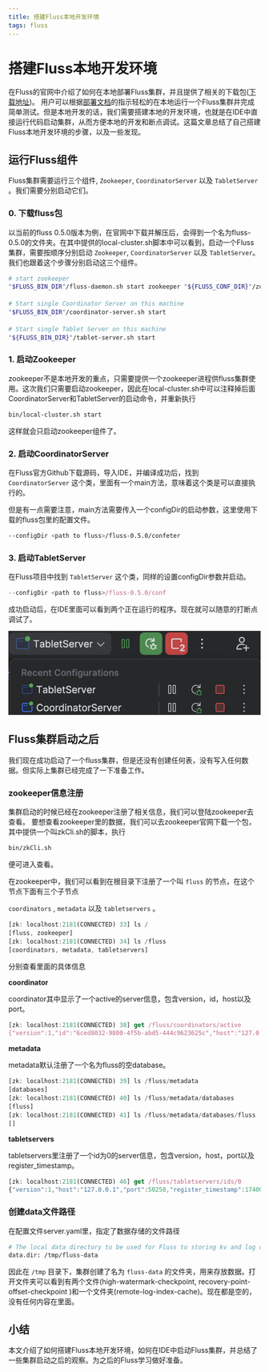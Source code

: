 ```yaml
---
title: 搭建Fluss本地开发环境
tags: fluss
---
```


# **搭建Fluss本地开发环境**

在Fluss的官网中介绍了如何在本地部署Fluss集群，并且提供了相关的下载包([下载地址](https://alibaba.github.io/fluss-docs/downloads/))。 用户可以根据[部署文档](https://alibaba.github.io/fluss-docs/docs/install-deploy/deploying-local-cluster/)的指示轻松的在本地运行一个Fluss集群并完成简单测试。但是本地开发的话，我们需要搭建本地的开发环境，也就是在IDE中直接运行代码启动集群，从而方便本地的开发和断点调试。这篇文章总结了自己搭建Fluss本地开发环境的步骤，以及一些发现。

## 运行Fluss组件

Fluss集群需要运行三个组件, `Zookeeper`, `CoordinatorServer` 以及 `TabletServer` 。我们需要分别启动它们。

### 0. 下载fluss包

以当前的fluss 0.5.0版本为例，在官网中下载并解压后，会得到一个名为fluss-0.5.0的文件夹。在其中提供的local-cluster.sh脚本中可以看到，启动一个Fluss集群，需要按顺序分别启动  `Zookeeper`, `CoordinatorServer` 以及 `TabletServer`。我们也跟着这个步骤分别启动这三个组件。

```bash
# start zookeeper
"$FLUSS_BIN_DIR"/fluss-daemon.sh start zookeeper "${FLUSS_CONF_DIR}"/zookeeper.properties

# Start single Coordinator Server on this machine
"$FLUSS_BIN_DIR"/coordinator-server.sh start

# Start single Tablet Server on this machine
"${FLUSS_BIN_DIR}"/tablet-server.sh start

```

### 1. 启动Zookeeper

zookeeper不是本地开发的重点，只需要提供一个zookeeper进程供fluss集群使用。这次我们只需要启动zookeeper，因此在local-cluster.sh中可以注释掉后面CoordinatorServer和TabletServer的启动命令，并重新执行

```bash
bin/local-cluster.sh start
```

这样就会只启动zookeeper组件了。

### 2. 启动CoordinatorServer

在Fluss官方Github下载源码，导入IDE，并编译成功后，找到 `CoordinatorServer` 这个类，里面有一个main方法，意味着这个类是可以直接执行的。

但是有一点需要注意，main方法需要传入一个configDir的启动参数，这里使用下载的fluss包里的配置文件。

```bash
--configDir <path to fluss>/fluss-0.5.0/confeter
```

### 3. 启动TabletServer

在Fluss项目中找到 `TabletServer` 这个类，同样的设置configDir参数并启动。

```jsx
--configDir <path to fluss>/fluss-0.5.0/conf
```

成功启动后，在IDE里面可以看到两个正在运行的程序。现在就可以随意的打断点调试了。

![ide-running](img/01/ide-running.png)

## Fluss集群启动之后

我们现在成功启动了一个fluss集群，但是还没有创建任何表，没有写入任何数据。但实际上集群已经完成了一下准备工作。

### zookeeper信息注册

集群启动的时候已经在zookeeper注册了相关信息，我们可以登陆zookeeper去查看。
要想查看zookeeper里的数据，我们可以去zookeeper官网下载一个包，其中提供一个叫zkCli.sh的脚本，执行

```bash
bin/zkCli.sh
```

便可进入查看。

在zookeeper中，我们可以看到在根目录下注册了一个叫 `fluss` 的节点，在这个节点下面有三个子节点

 `coordinators` , `metadata` 以及 `tabletservers` 。

```jsx
[zk: localhost:2181(CONNECTED) 33] ls /
[fluss, zookeeper]
[zk: localhost:2181(CONNECTED) 34] ls /fluss
[coordinators, metadata, tabletservers]
```

分别查看里面的具体信息

**coordinator**

coordinator其中显示了一个active的server信息，包含version，id，host以及port。

```jsx
[zk: localhost:2181(CONNECTED) 38] get /fluss/coordinators/active
{"version":1,"id":"6ced8032-9800-4f5b-abd5-444c9623625c","host":"127.0.0.1","port":9123}
```

**metadata**

metadata默认注册了一个名为fluss的空database。

```jsx
[zk: localhost:2181(CONNECTED) 39] ls /fluss/metadata
[databases]
[zk: localhost:2181(CONNECTED) 40] ls /fluss/metadata/databases
[fluss]
[zk: localhost:2181(CONNECTED) 41] ls /fluss/metadata/databases/fluss
[]
```

**tabletservers**

tabletservers里注册了一个id为0的server信息，包含version，host，port以及register_timestamp。

```jsx
[zk: localhost:2181(CONNECTED) 46] get /fluss/tabletservers/ids/0
{"version":1,"host":"127.0.0.1","port":50258,"register_timestamp":1740039756113}
```

### 创建data文件路径

在配置文件server.yaml里，指定了数据存储的文件路径

```bash
# The local data directory to be used for Fluss to storing kv and log data.
data.dir: /tmp/fluss-data
```

因此在 `/tmp` 目录下，集群创建了名为 `fluss-data` 的文件夹，用来存放数据。打开文件夹可以看到有两个文件(high-watermark-checkpoint, recovery-point-offset-checkpoint
)和一个文件夹(remote-log-index-cache)。现在都是空的，没有任何内容在里面。

## 小结
本文介绍了如何搭建Fluss本地开发环境，如何在IDE中启动Fluss集群，并总结了一些集群启动之后的观察。为之后的Fluss学习做好准备。